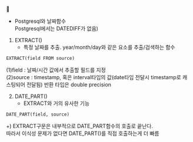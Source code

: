 📅
- Postgresql와 날짜함수  
Postgresql에서는 DATEDIFF가 없음)

1. EXTRACT()  
	- 특정 날짜를 추출. year/month/day와 같은 요소를 추출/검색하는 함수
```
EXTRACT(field FROM source)
```
(1)field : 날짜/시간 값에서 추출할 필드를 지정  
(2)source : timestamp, 혹은 interval타입의 값(date타입 전달시 timestamp로 캐스팅되어 전달됨) 
반환 타입은 double precision

2. DATE_PART() 
	- EXTRACT와 거의 유사한 기능 
```
DATE_PART(field, source)
```
  
+) EXTRACT구문은 내부적으로 DATE_PART함수의 호출로 끝난다.  
따라서 이식성 문제가 없다면 DATE_PART()를 직접 호출하는게 더 빠름  
   
